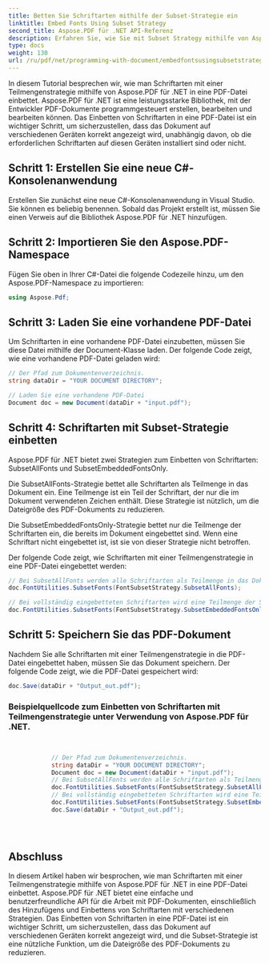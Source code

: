 ```yaml
---
title: Betten Sie Schriftarten mithilfe der Subset-Strategie ein
linktitle: Embed Fonts Using Subset Strategy
second_title: Aspose.PDF für .NET API-Referenz
description: Erfahren Sie, wie Sie mit Subset Strategy mithilfe von Aspose.PDF für .NET Schriftarten in eine PDF-Datei einbetten. Optimieren Sie die Größe Ihrer PDF-Datei, indem Sie nur die erforderlichen Zeichen einbetten.
type: docs
weight: 130
url: /ru/pdf/net/programming-with-document/embedfontsusingsubsetstrategy/
---
```


In diesem Tutorial besprechen wir, wie man Schriftarten mit einer Teilmengenstrategie mithilfe von Aspose.PDF für .NET in eine PDF-Datei einbettet. Aspose.PDF für .NET ist eine leistungsstarke Bibliothek, mit der Entwickler PDF-Dokumente programmgesteuert erstellen, bearbeiten und bearbeiten können. Das Einbetten von Schriftarten in eine PDF-Datei ist ein wichtiger Schritt, um sicherzustellen, dass das Dokument auf verschiedenen Geräten korrekt angezeigt wird, unabhängig davon, ob die erforderlichen Schriftarten auf diesen Geräten installiert sind oder nicht.

## Schritt 1: Erstellen Sie eine neue C#-Konsolenanwendung
Erstellen Sie zunächst eine neue C#-Konsolenanwendung in Visual Studio. Sie können es beliebig benennen. Sobald das Projekt erstellt ist, müssen Sie einen Verweis auf die Bibliothek Aspose.PDF für .NET hinzufügen.

## Schritt 2: Importieren Sie den Aspose.PDF-Namespace
Fügen Sie oben in Ihrer C#-Datei die folgende Codezeile hinzu, um den Aspose.PDF-Namespace zu importieren:

```csharp
using Aspose.Pdf;
```

## Schritt 3: Laden Sie eine vorhandene PDF-Datei
Um Schriftarten in eine vorhandene PDF-Datei einzubetten, müssen Sie diese Datei mithilfe der Document-Klasse laden. Der folgende Code zeigt, wie eine vorhandene PDF-Datei geladen wird:

```csharp
// Der Pfad zum Dokumentenverzeichnis.
string dataDir = "YOUR DOCUMENT DIRECTORY";

// Laden Sie eine vorhandene PDF-Datei
Document doc = new Document(dataDir + "input.pdf");
```

## Schritt 4: Schriftarten mit Subset-Strategie einbetten
Aspose.PDF für .NET bietet zwei Strategien zum Einbetten von Schriftarten: SubsetAllFonts und SubsetEmbeddedFontsOnly.

Die SubsetAllFonts-Strategie bettet alle Schriftarten als Teilmenge in das Dokument ein. Eine Teilmenge ist ein Teil der Schriftart, der nur die im Dokument verwendeten Zeichen enthält. Diese Strategie ist nützlich, um die Dateigröße des PDF-Dokuments zu reduzieren.

Die SubsetEmbeddedFontsOnly-Strategie bettet nur die Teilmenge der Schriftarten ein, die bereits im Dokument eingebettet sind. Wenn eine Schriftart nicht eingebettet ist, ist sie von dieser Strategie nicht betroffen.

Der folgende Code zeigt, wie Schriftarten mit einer Teilmengenstrategie in eine PDF-Datei eingebettet werden:

```csharp
// Bei SubsetAllFonts werden alle Schriftarten als Teilmenge in das Dokument eingebettet.
doc.FontUtilities.SubsetFonts(FontSubsetStrategy.SubsetAllFonts);

// Bei vollständig eingebetteten Schriftarten wird eine Teilmenge der Schriftarten eingebettet, Schriftarten, die nicht in das Dokument eingebettet sind, sind jedoch nicht betroffen.
doc.FontUtilities.SubsetFonts(FontSubsetStrategy.SubsetEmbeddedFontsOnly);
```

## Schritt 5: Speichern Sie das PDF-Dokument
Nachdem Sie alle Schriftarten mit einer Teilmengenstrategie in die PDF-Datei eingebettet haben, müssen Sie das Dokument speichern. Der folgende Code zeigt, wie die PDF-Datei gespeichert wird:

```csharp
doc.Save(dataDir + "Output_out.pdf");
```

### Beispielquellcode zum Einbetten von Schriftarten mit Teilmengenstrategie unter Verwendung von Aspose.PDF für .NET. 

```csharp

            
            // Der Pfad zum Dokumentenverzeichnis.
            string dataDir = "YOUR DOCUMENT DIRECTORY";
            Document doc = new Document(dataDir + "input.pdf");
            // Bei SubsetAllFonts werden alle Schriftarten als Teilmenge in das Dokument eingebettet.
            doc.FontUtilities.SubsetFonts(FontSubsetStrategy.SubsetAllFonts);
            // Bei vollständig eingebetteten Schriftarten wird eine Teilmenge der Schriftarten eingebettet, Schriftarten, die nicht in das Dokument eingebettet sind, sind jedoch nicht betroffen.
            doc.FontUtilities.SubsetFonts(FontSubsetStrategy.SubsetEmbeddedFontsOnly);
            doc.Save(dataDir + "Output_out.pdf");
            

        
```

## Abschluss
In diesem Artikel haben wir besprochen, wie man Schriftarten mit einer Teilmengenstrategie mithilfe von Aspose.PDF für .NET in eine PDF-Datei einbettet. Aspose.PDF für .NET bietet eine einfache und benutzerfreundliche API für die Arbeit mit PDF-Dokumenten, einschließlich des Hinzufügens und Einbettens von Schriftarten mit verschiedenen Strategien. Das Einbetten von Schriftarten in eine PDF-Datei ist ein wichtiger Schritt, um sicherzustellen, dass das Dokument auf verschiedenen Geräten korrekt angezeigt wird, und die Subset-Strategie ist eine nützliche Funktion, um die Dateigröße des PDF-Dokuments zu reduzieren.

